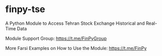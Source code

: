 # finpy-tse
A Python Module to Access Tehran Stock Exchange Historical and Real-Time Data 

Module Support Group: https://t.me/FinPyGroup 

More Farsi Examples on How to Use the Module: https://t.me/FinPy 
